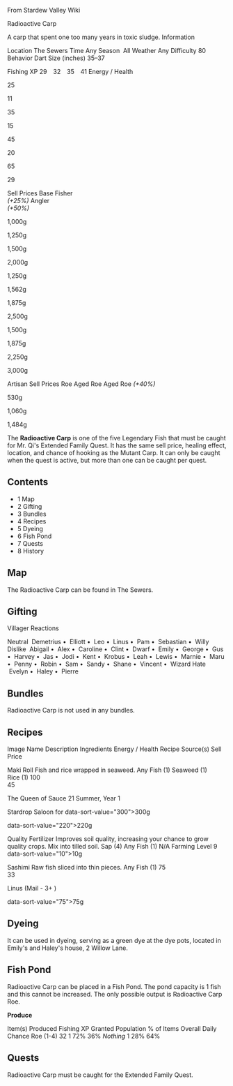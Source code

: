 From Stardew Valley Wiki

Radioactive Carp

A carp that spent one too many years in toxic sludge. Information

Location The Sewers Time Any Season  All Weather Any Difficulty 80 Behavior Dart Size (inches) 35–37

Fishing XP 29    32    35    41 Energy / Health

25

11

35

15

45

20

65

29

Sell Prices Base Fisher  
*(+25%)* Angler  
*(+50%)*

1,000g

1,250g

1,500g

2,000g

1,250g

1,562g

1,875g

2,500g

1,500g

1,875g

2,250g

3,000g

Artisan Sell Prices Roe Aged Roe Aged Roe *(+40%)*

530g

1,060g

1,484g

The **Radioactive Carp** is one of the five Legendary Fish that must be caught for Mr. Qi's Extended Family Quest. It has the same sell price, healing effect, location, and chance of hooking as the Mutant Carp. It can only be caught when the quest is active, but more than one can be caught per quest.

## Contents

- 1 Map
- 2 Gifting
- 3 Bundles
- 4 Recipes
- 5 Dyeing
- 6 Fish Pond
- 7 Quests
- 8 History

## Map

The Radioactive Carp can be found in The Sewers.

## Gifting

Villager Reactions

Neutral  Demetrius •  Elliott •  Leo •  Linus •  Pam •  Sebastian •  Willy Dislike  Abigail •  Alex •  Caroline •  Clint •  Dwarf •  Emily •  George •  Gus •  Harvey •  Jas •  Jodi •  Kent •  Krobus •  Leah •  Lewis •  Marnie •  Maru •  Penny •  Robin •  Sam •  Sandy •  Shane •  Vincent •  Wizard Hate  Evelyn •  Haley •  Pierre

## Bundles

Radioactive Carp is not used in any bundles.

## Recipes

Image Name Description Ingredients Energy / Health Recipe Source(s) Sell Price

Maki Roll Fish and rice wrapped in seaweed. Any Fish (1) Seaweed (1) Rice (1) 100  
45

The Queen of Sauce 21 Summer, Year 1

Stardrop Saloon for data-sort-value="300"&gt;300g

data-sort-value="220"&gt;220g

Quality Fertilizer Improves soil quality, increasing your chance to grow quality crops. Mix into tilled soil. Sap (4) Any Fish (1) N/A Farming Level 9 data-sort-value="10"&gt;10g

Sashimi Raw fish sliced into thin pieces. Any Fish (1) 75  
33

Linus (Mail - 3+ )

data-sort-value="75"&gt;75g

## Dyeing

It can be used in dyeing, serving as a green dye at the dye pots, located in Emily's and Haley's house, 2 Willow Lane.

## Fish Pond

Radioactive Carp can be placed in a Fish Pond. The pond capacity is 1 fish and this cannot be increased. The only possible output is Radioactive Carp Roe.

**Produce**

Item(s) Produced Fishing XP Granted Population % of Items Overall Daily Chance Roe (1-4) 32 1 72% 36% *Nothing* 1 28% 64%

## Quests

Radioactive Carp must be caught for the Extended Family Quest.